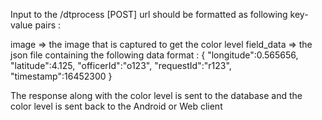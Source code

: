Input to the /dtprocess [POST] url should be formatted as following key-value pairs :

image => the image that is captured to get the color level
field_data => the json file containing the following data format :
        {
            "longitude":0.565656,
            "latitude":4.125,
            "officerId":"o123",
            "requestId":"r123",
            "timestamp":16452300
            }
            
 The response along with the color level is sent to the database and the color level is sent back to the Android or Web client
